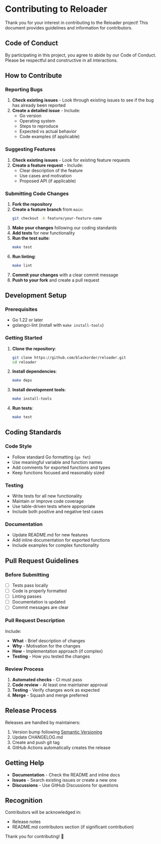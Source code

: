# Contributing to Reloader

Thank you for your interest in contributing to the Reloader project! This document provides guidelines and information for contributors.

## Code of Conduct

By participating in this project, you agree to abide by our Code of Conduct. Please be respectful and constructive in all interactions.

## How to Contribute

### Reporting Bugs

1. **Check existing issues** - Look through existing issues to see if the bug has already been reported
2. **Create a detailed issue** - Include:
   - Go version
   - Operating system
   - Steps to reproduce
   - Expected vs actual behavior
   - Code examples (if applicable)

### Suggesting Features

1. **Check existing issues** - Look for existing feature requests
2. **Create a feature request** - Include:
   - Clear description of the feature
   - Use cases and motivation
   - Proposed API (if applicable)

### Submitting Code Changes

1. **Fork the repository**
2. **Create a feature branch** from `main`:
   ```bash
   git checkout -b feature/your-feature-name
   ```
3. **Make your changes** following our coding standards
4. **Add tests** for new functionality
5. **Run the test suite**:
   ```bash
   make test
   ```
6. **Run linting**:
   ```bash
   make lint
   ```
7. **Commit your changes** with a clear commit message
8. **Push to your fork** and create a pull request

## Development Setup

### Prerequisites

- Go 1.22 or later
- golangci-lint (install with `make install-tools`)

### Getting Started

1. **Clone the repository**:
   ```bash
   git clone https://github.com/blackorder/reloader.git
   cd reloader
   ```

2. **Install dependencies**:
   ```bash
   make deps
   ```

3. **Install development tools**:
   ```bash
   make install-tools
   ```

4. **Run tests**:
   ```bash
   make test
   ```

## Coding Standards

### Code Style

- Follow standard Go formatting (`go fmt`)
- Use meaningful variable and function names
- Add comments for exported functions and types
- Keep functions focused and reasonably sized

### Testing

- Write tests for all new functionality
- Maintain or improve code coverage
- Use table-driven tests where appropriate
- Include both positive and negative test cases

### Documentation

- Update README.md for new features
- Add inline documentation for exported functions
- Include examples for complex functionality

## Pull Request Guidelines

### Before Submitting

- [ ] Tests pass locally
- [ ] Code is properly formatted
- [ ] Linting passes
- [ ] Documentation is updated
- [ ] Commit messages are clear

### Pull Request Description

Include:
- **What** - Brief description of changes
- **Why** - Motivation for the changes
- **How** - Implementation approach (if complex)
- **Testing** - How you tested the changes

### Review Process

1. **Automated checks** - CI must pass
2. **Code review** - At least one maintainer approval
3. **Testing** - Verify changes work as expected
4. **Merge** - Squash and merge preferred

## Release Process

Releases are handled by maintainers:

1. Version bump following [Semantic Versioning](https://semver.org/)
2. Update CHANGELOG.md
3. Create and push git tag
4. GitHub Actions automatically creates the release

## Getting Help

- **Documentation** - Check the README and inline docs
- **Issues** - Search existing issues or create a new one
- **Discussions** - Use GitHub Discussions for questions

## Recognition

Contributors will be acknowledged in:
- Release notes
- README.md contributors section (if significant contribution)

Thank you for contributing! 🎉
